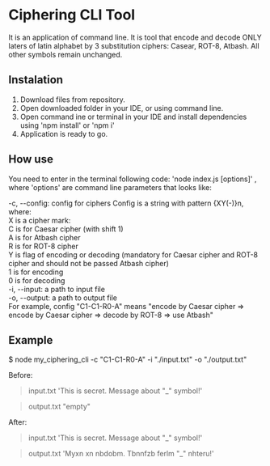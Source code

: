 # Ciphering CLI Tool

It is an application of command line. It is tool that encode and decode ONLY laters of latin alphabet by 3 substitution ciphers: Casear, ROT-8, Atbash. All other symbols remain unchanged.

## Instalation

1. Download files from repository.
2. Open downloaded folder in your IDE, or using command line.
3. Open command ine or terminal in your IDE and install dependencies using 'npm install' or 'npm i'
4. Application is ready to go.

## How use

You need to enter in the terminal following code: 'node index.js [options]' , where 'options' are command line parameters that looks like:

-c, --config: config for ciphers Config is a string with pattern {XY(-)}n, where:  
 X is a cipher mark:  
 C is for Caesar cipher (with shift 1)  
 A is for Atbash cipher  
 R is for ROT-8 cipher  
 Y is flag of encoding or decoding (mandatory for Caesar cipher and ROT-8 cipher and should not be passed Atbash cipher)  
 1 is for encoding  
 0 is for decoding  
-i, --input: a path to input file  
-o, --output: a path to output file  
For example, config "C1-C1-R0-A" means "encode by Caesar cipher => encode by Caesar cipher => decode by ROT-8 => use Atbash"

## Example

$ node my_ciphering_cli -c "C1-C1-R0-A" -i "./input.txt" -o "./output.txt"

Before:

> input.txt
> 'This is secret. Message about "\_" symbol!'

> output.txt
> "empty"

After:

> input.txt
> 'This is secret. Message about "\_" symbol!'

> output.txt
> 'Myxn xn nbdobm. Tbnnfzb ferlm "\_" nhteru!'

